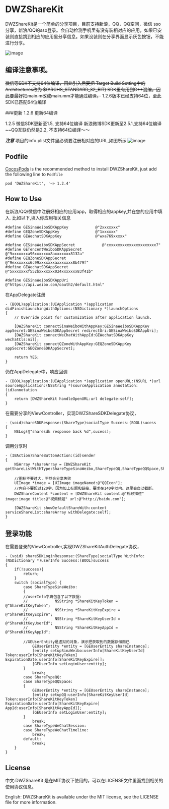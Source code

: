 DWZShareKit
===========
DWZShareKit是一个简单的分享项目，目前支持新浪，QQ，QQ空间，微信 sso分享，新浪/QQ的sso登录。会自动检测手机里有没有装相对应的应用，如果已安装则直接跳到相应的应用里分享信息。如果没装则在分享界面显示灰色按钮，不能进行分享。

![image](https://raw.githubusercontent.com/lerosua/DWZShareKit/master/dwzsharekit-demo.png)

## 编译注意事项。
~~微信等SDK不支持64位编译，因此引入后要把 Target Build Setting中的Architectures改为 $(ARCHS\_STANDARD\_32\_BIT)
SDK里有用到C++混编，因此要最好把main.m改成main.mm才能通过编译。~~
1.2.6版本已经支持64位，至此SDK已匹配64位编译

###更新
1.2.6 更新64编译

1.2.5
微信SDK更新至1.5, 支持64位编译
新浪微博SDK更新至2.5.1,支持64位编译
~~QQ互联仍然是2.2, 不支持64位编译～～

***注意*** 
项目的info.plist文件里必须要注册相对应的URL,如图所示
![image](https://raw.githubusercontent.com/lerosua/DWZShareKit/master/URL-setting.png)

## Podfile
[CocosPods](http://cocosPods.org) is the recommended method to install DWZShareKit, just add the following line to `Podfile`

```
pod 'DWZShareKit', '~> 1.2.4'

```

## How to Use
在新浪/QQ/微信中注册好相应的应用app，取得相应的appkey,并在您的应用中填入.
比如以下,填入你应用相关信息
```objc
#define GESinaWeiboSDKAppKey            @"2xxxxxxx"
#define GEQZoneSDKAppKey                @"1xxxxxx"
#define GEWechatSDKAppKey               @"wxa769xxxxx"

#define GESinaWeiboSDKAppSecret            @"cxxxxxxxxxxxxxxxxxxxxx7"
#define GETencentWeiboSDKAppSecret         @"9xxxxxxxa96xxxxxxx8axxxxxxx8132a"
#define GEQZoneSDKAppSecret                @"9exxxxxxx6c99xxxxxxxaxxxxxxx8b479f"
#define GEWechatSDKAppSecret               @"5xxxxxxxf552bxxxxxxx024xxxxxxx83f41b"

#define GESinaWeiboSDKAppUri            @"https://api.weibo.com/oauth2/default.html"
````
在AppDelegate注册
```objc
- (BOOL)application:(UIApplication *)application didFinishLaunchingWithOptions:(NSDictionary *)launchOptions
{
    // Override point for customization after application launch.
        
	[DWZShareKit connectSinaWeiboWithAppKey:GESinaWeiboSDKAppKey appSecret:GESinaWeiboSDKAppSecret redirectUri:GESinaWeiboSDKAppUri];
	[DWZShareKit connectWeChatWithAppId:GEWechatSDKAppKey wechatCls:nil];
	[DWZShareKit connectQZoneWithAppKey:GEQZoneSDKAppKey appSecret:GEQZoneSDKAppSecret];
    
	return YES;
}

```

仍在AppDelegate中，响应回调
```objc
- (BOOL)application:(UIApplication *)application openURL:(NSURL *)url sourceApplication:(NSString *)sourceApplication annotation:(id)annotation
{
    return [DWZShareKit handleOpenURL:url delegate:self];
}
```


在需要分享的ViewController，实现DWZShareSDKDelegate协议，
```objc
- (void)shareSDKResponse:(ShareType)socialType Success:(BOOL)sucess
{
    NSLog(@"sharesdk response back %d",sucess);
}
```
调用分享时
```objc
- (IBAction)ShareButtonAction:(id)sender
{
	NSArray *shareArray = [DWZShareKit getShareListWithType:ShareTypeSinaWeibo,ShareTypeQQ,ShareTypeQQSpace,ShareTypeWeChatSession,ShareTypeWeChatTimeline,nil];

	//图标不要过大，不然会分享失败
	UIImage *image = [UIImage imageNamed:@"QQIcon"];
	//内容不要超过120字，因为加上标题和链接，要求在140字以内。这里会自动截断。
	DWZShareContent *content = [DWZShareKit content:@"视频描述" image:image title:@"视频标题" url:@"http://baidu.com"];
	        
	[DWZShareKit showDefaultShareWith:content serviceShareList:shareArray withDelegate:self];
}

```

## 登录功能
在需要登录的ViewController,实现DWZShareKitAuthDelegate协议，
```objc
- (void) shareSDKLoginResponse:(ShareType)socialType WithInfo:(NSDictionary *)userInfo Success:(BOOL)success
{
    if(!success){
        return;
    }
    switch (socialType) {
        case ShareTypeSinaWeibo:
        {
	    //userInfo字典包含了以下数据:
	    //            NSString *ShareKitKeyToken = @"ShareKitKeyToken";
	    //            NSString *ShareKitKeyExpire = @"ShareKitKeyExpire";
	    //            NSString *ShareKitKeyUserId = @"ShareKitKeyUserId";
	    //            NSString *ShareKitKeyAppId = @"ShareKitKeyAppId";
	    
	    //GEUserEntity是虚拟的对象，演示把获取到的数据存储而已
            GEUserEntity *entity = [GEUserEntity shareInstance];
            [entity setupSinaWeibo:userInfo[ShareKitKeyUserId] Token:userInfo[ShareKitKeyToken] ExpirationDate:userInfo[ShareKitKeyExpire]];
            [GEUserInfo setLoginUser:entity];
        }
            break;
        case ShareTypeQQ:
        case ShareTypeQQSpace:
        {
            GEUserEntity *entity = [GEUserEntity shareInstance];
            [entity setupQQ:userInfo[ShareKitKeyUserId] Token:userInfo[ShareKitKeyToken] ExpirationDate:userInfo[ShareKitKeyExpire] AppId:userInfo[ShareKitKeyAppId]];
            [GEUserInfo setLoginUser:entity];
        }
            break;
        case ShareTypeWeChatSession:
        case ShareTypeWeChatTimeline:
            break;
        default:
            break;
    }
}
```
## License

中文:DWZShareKit 是在MIT协议下使用的，可以在LICENSE文件里面找到相关的使用协议信息。

English: DWZShareKit is available under the MIT license, see the LICENSE file for more information.


